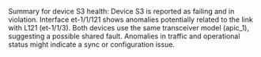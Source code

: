 Summary for device S3 health: Device S3 is reported as failing and in violation. Interface et-1/1/121 shows anomalies potentially related to the link with L121 (et-1/1/3). Both devices use the same transceiver model (apic_1), suggesting a possible shared fault. Anomalies in traffic and operational status might indicate a sync or configuration issue.